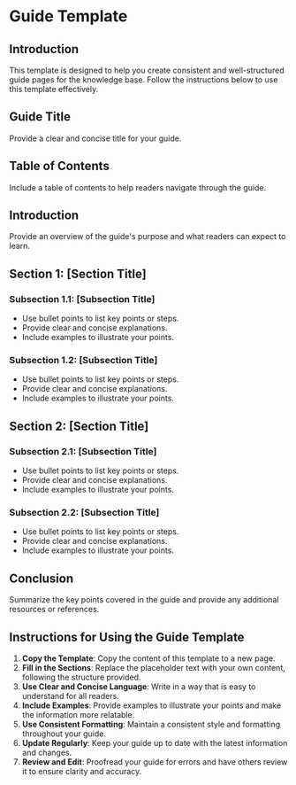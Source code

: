 # Guide Template

## Introduction

This template is designed to help you create consistent and well-structured guide pages for the knowledge base. Follow the instructions below to use this template effectively.

## Guide Title

Provide a clear and concise title for your guide.

## Table of Contents

Include a table of contents to help readers navigate through the guide.

## Introduction

Provide an overview of the guide's purpose and what readers can expect to learn.

## Section 1: [Section Title]

### Subsection 1.1: [Subsection Title]

- Use bullet points to list key points or steps.
- Provide clear and concise explanations.
- Include examples to illustrate your points.

### Subsection 1.2: [Subsection Title]

- Use bullet points to list key points or steps.
- Provide clear and concise explanations.
- Include examples to illustrate your points.

## Section 2: [Section Title]

### Subsection 2.1: [Subsection Title]

- Use bullet points to list key points or steps.
- Provide clear and concise explanations.
- Include examples to illustrate your points.

### Subsection 2.2: [Subsection Title]

- Use bullet points to list key points or steps.
- Provide clear and concise explanations.
- Include examples to illustrate your points.

## Conclusion

Summarize the key points covered in the guide and provide any additional resources or references.

## Instructions for Using the Guide Template

1. **Copy the Template**: Copy the content of this template to a new page.
2. **Fill in the Sections**: Replace the placeholder text with your own content, following the structure provided.
3. **Use Clear and Concise Language**: Write in a way that is easy to understand for all readers.
4. **Include Examples**: Provide examples to illustrate your points and make the information more relatable.
5. **Use Consistent Formatting**: Maintain a consistent style and formatting throughout your guide.
6. **Update Regularly**: Keep your guide up to date with the latest information and changes.
7. **Review and Edit**: Proofread your guide for errors and have others review it to ensure clarity and accuracy.
